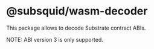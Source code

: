 # @subsquid/wasm-decoder

This package allows to decode Substrate contract ABIs.

NOTE: ABI version 3 is only supported.
